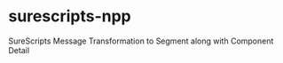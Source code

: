 surescripts-npp
===============

SureScripts Message Transformation to Segment along with Component Detail
